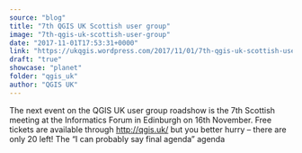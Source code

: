 ```yaml
---
source: "blog"
title: "7th QGIS UK Scottish user group"
image: "7th-qgis-uk-scottish-user-group"
date: "2017-11-01T17:53:31+0000"
link: "https://ukqgis.wordpress.com/2017/11/01/7th-qgis-uk-scottish-user-group/"
draft: "true"
showcase: "planet"
folder: "qgis_uk"
author: "QGIS UK"
---
```


The next event on the QGIS UK user group roadshow is the 7th Scottish meeting at the Informatics Forum in Edinburgh on 16th November. Free tickets are available through http://qgis.uk/ but you better hurry &#8211; there are only 20 left! The &#8220;I can probably say final agenda&#8221; agenda
